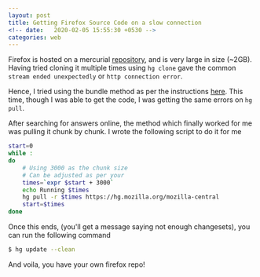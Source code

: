 ```yaml
---
layout: post
title: Getting Firefox Source Code on a slow connection
<!-- date:   2020-02-05 15:55:30 +0530 -->
categories: web
---
```


Firefox is hosted on a mercurial [repository](https://hg.mozilla.org/mozilla-central), and is very large in size (~2GB).
Having tried cloning it multiple times using `hg clone` gave the common `stream ended unexpectedly` or `http connection error`.

Hence, I tried using the bundle method as per the instructions [here](https://developer.mozilla.org/en-US/docs/Mozilla/Developer_guide/Source_Code/Mercurial/Bundles). This time, though I was able to get the code, I was getting the same errors on `hg pull`. 

After searching for answers online, the method which finally worked for me was pulling it chunk by chunk. I wrote the following script to do it for me

```bash
start=0
while :
do
	# Using 3000 as the chunk size
	# Can be adjusted as per your
	times=`expr $start + 3000`
	echo Running $times
	hg pull -r $times https://hg.mozilla.org/mozilla-central
	start=$times
done
```

Once this ends, (you'll get a message saying not enough changesets), you can run the following command
```bash
$ hg update --clean
```

And voila, you have your own firefox repo!